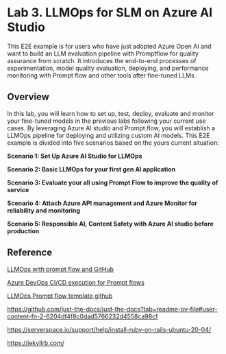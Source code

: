# Lab 3. LLMOps for SLM on Azure AI Studio

This E2E example is for users who have just adopted Azure Open AI and want to build an LLM evaluation pipeline with Promptflow for quality assurance from scratch. It introduces the end-to-end processes of experimentation, model quality evaluation, deploying, and performance monitoring with Prompt flow and other tools after fine-tuned LLMs.

## Overview

In this lab, you will learn how to set up, test, deploy, evaluate and monitor your fine-tuned models in the previous labs following your current use cases. By leveraging Azure AI studio and Prompt flow, you will establish a LLMOps pipeline for deploying and utilizing custom AI models. This E2E example is divided into five scenarios based on the yours current situation:

**Scenario 1: Set Up Azure AI Studio for LLMOps**

**Scenario 2: Basic LLMOps for your first gen AI application**

**Scenario 3: Evaluate your all using Prompt Flow to improve the quality of service**

**Scenario 4: Attach Azure API management and Azure Monitor for reliability and monitoring**

**Scenario 5: Responsible AI, Content Safety with Azure AI studio before production** ​

[//]: # (**Bonus track: Create Local LangChain project using a CLI version of​ Prompt flow**)

## Reference

[LLMOps with prompt flow and GitHub](https://learn.microsoft.com/en-us/azure/machine-learning/prompt-flow/)

[Azure DevOps CI/CD execution for Prompt flows](https://github.com/microsoft/llmops-promptflow-template/blob/main/docs/)

[LLMOps Prompt flow template github](https://github.com/microsoft/llmops-promptflow-template) 

https://github.com/just-the-docs/just-the-docs?tab=readme-ov-file#user-content-fn-2-6204df4f8c0dad5766232d4558ca98cf 

https://serverspace.io/support/help/install-ruby-on-rails-ubuntu-20-04/ 

https://jekyllrb.com/ 

[//]: # (bundle exec jekyll serve, ctrl+c)